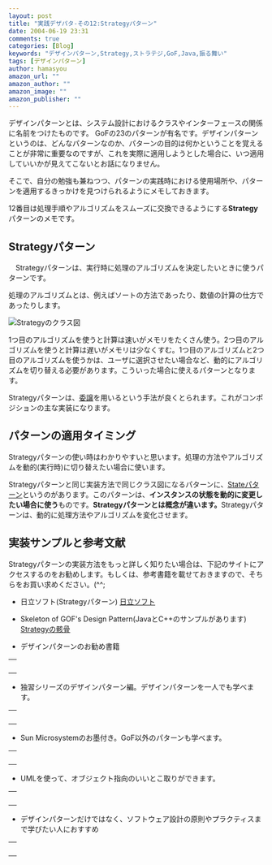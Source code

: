 ```yaml
---
layout: post
title: "実践デザパタ-その12:Strategyパターン"
date: 2004-06-19 23:31
comments: true
categories: [Blog]
keywords: "デザインパターン,Strategy,ストラテジ,GoF,Java,振る舞い"
tags: [デザインパターン]
author: hamasyou
amazon_url: ""
amazon_author: ""
amazon_image: ""
amazon_publisher: ""
---
```


デザインパターンとは、システム設計におけるクラスやインターフェースの関係に名前をつけたものです。
GoFの23のパターンが有名です。デザインパターンというのは、どんなパターンなのか、パターンの目的は何かということを覚えることが非常に重要なのですが、これを実際に適用しようとした場合に、いつ適用していいかが見えてこないとお話になりません。

そこで、自分の勉強も兼ねつつ、パターンの実践時における使用場所や、パターンを適用するきっかけを見つけられるようにメモしておきます。

12番目は処理手順やアルゴリズムをスムーズに交換できるようにする<b>Strategy</b>パターンのメモです。


<!-- more -->

<h2>Strategyパターン</h2>

<p class="option">　Strategyパターンは、実行時に処理のアルゴリズムを決定したいときに使うパターンです。</p>

処理のアルゴリズムとは、例えばソートの方法であったり、数値の計算の仕方であったりします。

<img src="http://hamasyou.com/images/design_pattern/strategy.gif" alt="Strategyのクラス図" />

1つ目のアルゴリズムを使うと計算は速いがメモリをたくさん使う。2つ目のアルゴリズムを使うと計算は遅いがメモリは少なくすむ。1つ目のアルゴリズムと2つ目のアルゴリズムを使うかは、ユーザに選択させたい場合など、動的にアルゴリズムを切り替える必要があります。こういった場合に使えるパターンとなります。

Strategyパターンは、<a href="http://mikata.curiocube.com/oop/part2/ch11_composition.html" rel="external nofollow">委譲</a>を用いるという手法が良くとられます。これがコンポジションの主な実装になります。

<h2>パターンの適用タイミング</h2>

Strategyパターンの使い時はわかりやすいと思います。処理の方法やアルゴリズムを動的(実行時)に切り替えたい場合に使います。

Strategyパターンと同じ実装方法で同じクラス図になるパターンに、<a href="http://www.hellohiro.com/pattern/state.htm" rel="external nofollow">Stateパターン</a>というのがあります。このパターンは、<b>インスタンスの状態を動的に変更したい場合に使う</b>ものです。<b class="red">Strategyパターンとは概念が違います。</b>Strategyパターンは、動的に処理方法やアルゴリズムを変化させます。

<h2>実装サンプルと参考文献</h2>

Strategyパターンの実装方法をもっと詳しく知りたい場合は、下記のサイトにアクセスするのをお勧めします。もしくは、参考書籍を載せておきますので、そちらをお買い求めください。(^^;

+ 日立ソフト(Strategyパターン)
<a href="http://www.dmz.hitachi-sk.co.jp/Java/Tech/pattern/gof/strategy.html" rel="external nofollow">日立ソフト</a>

+ Skeleton of GOF's Design Pattern(JavaとC++のサンプルがあります)
<a href="http://www002.upp.so-net.ne.jp/ys_oota/mdp/Strategy/index.htm" rel="external nofollow">Strategyの骸骨</a>

+ デザインパターンのお勧め書籍
<div class="rakuten"><table border="0" cellpadding="5" width="400"><tr><td valign="top"><a href="http://www.amazon.co.jp/exec/obidos/ASIN/4797327030/sorehabooks-22/" rel="external nofollow"></a><br /></td></tr></table>
</div>

+ 独習シリーズのデザインパターン編。デザインパターンを一人でも学べます。
<div class="rakuten"><table border="0" cellpadding="5" width="400"><tr><td valign="top"><a href="http://www.amazon.co.jp/exec/obidos/ASIN/4798104450/sorehabooks-22/" rel="external nofollow"></a><br /></td></tr></table>
</div>

+ Sun Microsystemのお墨付き。GoF以外のパターンも学べます。
<div class="rakuten"><table border="0" cellpadding="5" width="400"><tr><td valign="top"><a href="http://www.amazon.co.jp/exec/obidos/ASIN/4756141552/sorehabooks-22/" rel="external nofollow"></a><br /></td></tr></table>
</div>

+ UMLを使って、オブジェクト指向のいいとこ取りができます。
<div class="rakuten"><table border="0" cellpadding="5" width="400"><tr><td valign="top"><a href="http://www.amazon.co.jp/exec/obidos/ASIN/4774116882/sorehabooks-22/" rel="external nofollow"></a><br /></td></tr></table>
</div>

+ デザインパターンだけではなく、ソフトウェア設計の原則やプラクティスまで学びたい人におすすめ
<div class="rakuten"><table border="0" cellpadding="5" width="400"><tr><td valign="top"><a href="http://www.amazon.co.jp/exec/obidos/ASIN/4797323361/sorehabooks-22/" rel="external nofollow"></a><br /></td></tr></table>
</div>




